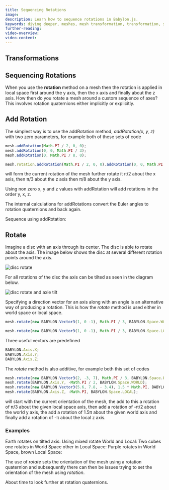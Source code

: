 ```yaml
---
title: Sequencing Rotations
image: 
description: Learn how to sequence rotations in Babylon.js.
keywords: diving deeper, meshes, mesh transformation, transformation, sequence rotations
further-reading:
video-overview:
video-content:
---
```


## Transformations
## Sequencing Rotations
When you use the **rotation** method on a mesh then the rotation is applied in local space first around the y axis, then the x axis and finally about the z axis. How then do you rotate a mesh around a custom sequence of axes? This involves rotation quaternions either implicitly or explicitly.

## Add Rotation
The simplest way is to use the addRotation method, *addRotation(x, y, z)* with two zero parameters, for example both of these sets of code

```javascript
mesh.addRotation(Math.PI / 2, 0, 0);
mesh.addRotation(0, 0, Math.PI / 3);
mesh.addRotation(0, Math.PI / 8, 0);
```

```javascript
mesh.rotation.addRotation(Math.PI / 2, 0, 0).addRotation(0, 0, Math.PI / 3).addRotation(0, Math.PI / 8);
```

will form the current rotation of the mesh further rotate it &pi;/2 about the x axis, then &pi;/3 about the z axis then &pi;/8 about the y axis.

Using non zero x, y and z values with addRotation will add rotations in the order y, x, z.

The internal calculations for addRotations convert the Euler angles to rotation quaternions and back again.

Sequence using addRotation: <Playground id="#HPKH80" title="Sequence Rotations Using addRotation" description="Simple example of sequencing rotations with addRotation."/>

## Rotate
Imagine a disc with an axis through its center. The disc is able to rotate about the axis. The image below shows the disc at several different rotation points around the axis.

![disc rotate](/img/how_to/Mesh/quat1.jpg)

For all rotations of the disc the axis can be tilted as seen in the diagram below.

![disc rotate and axle tilt](/img/how_to/Mesh/quat2.jpg)

Specifying a direction vector for an axis along with an angle is an alternative way of producing a rotation. This is how the *rotate* method is used either in world space or local space. 

```javascript
mesh.rotate(new BABYLON.Vector3(1, 0 -1), Math.PI / 3, BABYLON.Space.WORLD);
```

```javascript
mesh.rotate(new BABYLON.Vector3(1, 0 -1), Math.PI / 3, BABYLON.Space.LOCAL);
```

Three useful vectors are predefined

```javascript
BABYLON.Axis.X;
BABYLON.Axis.Y;
BABYLON.Axis.Z;
```
The *rotate* method is also additive, for example both this set of codes 

```javascript
mesh.rotate(new BABYLON.Vector3(2, -3, 7), Math.PI / 3, BABYLON.Space.LOCAL);  
mesh.rotate(BABYLON.Axis.Y, -Math.PI / 2, BABYLON.Space.WORLD);
mesh.rotate(new BABYLON.Vector3(5.6, 7.8, - 3.4), 1.5 * Math.PI, BABYLON.Space.WORLD);
mesh.rotate(BABYLON.Axis.Z, -Math.PI, BABYLON.Space.LOCAL);
```

will start with the current orientation of the mesh, the add to this a rotation of &pi;/3 about the given local space axis, then add a rotation of -&pi;/2 about the world y axis, the add a rotation of 1.5&pi; about the given world axis and finally add a rotation of -&pi; about the local z axis.

### Examples
Earth rotates on tilted axis: <Playground id="#TLIAXS#307" title="Earth Rotating On A Tilted Axis" description="Simple example of the earth rotating on a tilted axis."/>
Using mixed rotate World and Local: <Playground id="#Z3W74Y#1" title="Using Mixed Rotate World and Local" description="Simple example using mixed rotate World and Local."/> 
Two cubes one rotates in World Space other in Local Space: <Playground id="#66EBY3#3" title="2 Cubes Rotating in World and Local Space" description="Simple example of 2 cubes rotating in world and local space."/> 
Purple rotates in World Space, brown Local Space: <Playground id="#LLNE9E#72" title="Purple and Brown rotation in World and Local Space" description="Simple example of 2 colored objects rotating in world and local space."/>

The use of *rotate* sets the orientation of the mesh using a rotation quaternion and subsequently there can then be issues trying to set the orientation of the mesh using *rotation*.

About time to look further at rotation quaternions.
